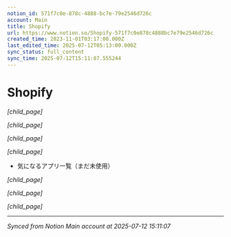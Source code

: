 ```yaml
---
notion_id: 571f7c0e-878c-4888-bc7e-79e2546d726c
account: Main
title: Shopify
url: https://www.notion.so/Shopify-571f7c0e878c4888bc7e79e2546d726c
created_time: 2023-11-01T03:17:00.000Z
last_edited_time: 2025-07-12T05:13:00.000Z
sync_status: full_content
sync_time: 2025-07-12T15:11:07.555244
---
```


# Shopify

*[child_page]*

*[child_page]*

*[child_page]*

*[child_page]*

- 気になるアプリ一覧（まだ未使用）

*[child_page]*

*[child_page]*

*[child_page]*


---

*Synced from Notion Main account at 2025-07-12 15:11:07*
